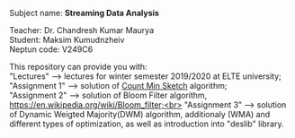 Subject name: <b>Streaming Data Analysis</b><br>

Teacher: Dr. Chandresh Kumar Maurya <br>
Student: Maksim Kumudnzheiv <br>
Neptun code: V249C6 <br>


This repository can provide you with:<br>
"Lectures" --> lectures for winter semester 2019/2020 at ELTE university;<br>
"Assignment 1" --> solution of [Count Min Sketch](https://en.wikipedia.org/wiki/Count%E2%80%93min_sketch) algorithm; <br>
"Assignment 2" --> solution of Bloom Filter algorithm, https://en.wikipedia.org/wiki/Bloom_filter;<br>
"Assignment 3" --> solution of Dynamic Weigted Majority(DWM) algorithm, additionaly (WMA) and different types of optimization, as well as introduction into "deslib" library. 

